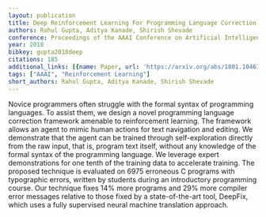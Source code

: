 ```yaml
---
layout: publication
title: Deep Reinforcement Learning For Programming Language Correction
authors: Rahul Gupta, Aditya Kanade, Shirish Shevade
conference: Proceedings of the AAAI Conference on Artificial Intelligence
year: 2018
bibkey: gupta2018deep
citations: 185
additional_links: [{name: Paper, url: 'https://arxiv.org/abs/1801.10467'}]
tags: ["AAAI", "Reinforcement Learning"]
short_authors: Rahul Gupta, Aditya Kanade, Shirish Shevade
---
```

Novice programmers often struggle with the formal syntax of programming
languages. To assist them, we design a novel programming language correction
framework amenable to reinforcement learning. The framework allows an agent to
mimic human actions for text navigation and editing. We demonstrate that the
agent can be trained through self-exploration directly from the raw input, that
is, program text itself, without any knowledge of the formal syntax of the
programming language. We leverage expert demonstrations for one tenth of the
training data to accelerate training. The proposed technique is evaluated on
6975 erroneous C programs with typographic errors, written by students during
an introductory programming course. Our technique fixes 14% more programs and
29% more compiler error messages relative to those fixed by a state-of-the-art
tool, DeepFix, which uses a fully supervised neural machine translation
approach.